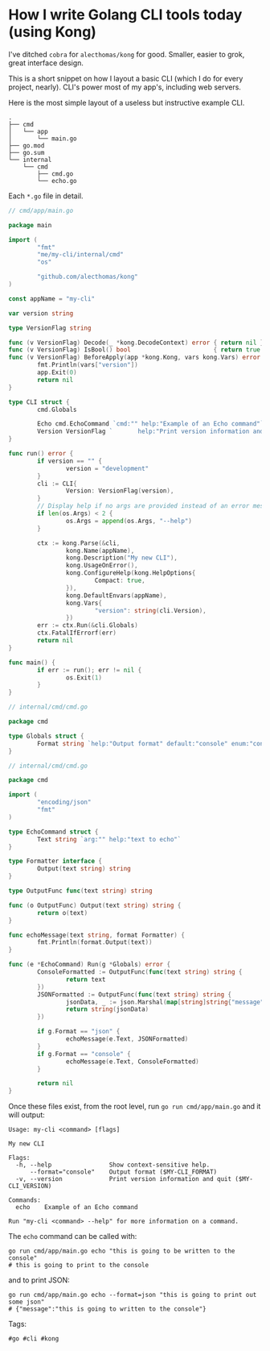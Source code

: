 # How I write Golang CLI tools today (using Kong)

I've ditched `cobra` for `alecthomas/kong` for good. Smaller, easier to grok,
great interface design.

This is a short snippet on how I layout a basic CLI (which I do for every
project, nearly). CLI's power most of my app's, including web servers.

Here is the most simple layout of a useless but instructive example CLI.

```shell
.
├── cmd
│   └── app
│       └── main.go
├── go.mod
├── go.sum
└── internal
    └── cmd
        ├── cmd.go
        └── echo.go
```

Each `*.go` file in detail.

```go
// cmd/app/main.go

package main

import (
        "fmt"
        "me/my-cli/internal/cmd"
        "os"

        "github.com/alecthomas/kong"
)

const appName = "my-cli"

var version string

type VersionFlag string

func (v VersionFlag) Decode(_ *kong.DecodeContext) error { return nil }
func (v VersionFlag) IsBool() bool                       { return true }
func (v VersionFlag) BeforeApply(app *kong.Kong, vars kong.Vars) error {
        fmt.Println(vars["version"])
        app.Exit(0)
        return nil
}

type CLI struct {
        cmd.Globals

        Echo cmd.EchoCommand `cmd:"" help:"Example of an Echo command"`
        Version VersionFlag `       help:"Print version information and quit" short:"v" name:"version"`
}

func run() error {
        if version == "" {
                version = "development"
        }
        cli := CLI{
                Version: VersionFlag(version),
        }
        // Display help if no args are provided instead of an error message
        if len(os.Args) < 2 {
                os.Args = append(os.Args, "--help")
        }

        ctx := kong.Parse(&cli,
                kong.Name(appName),
                kong.Description("My new CLI"),
                kong.UsageOnError(),
                kong.ConfigureHelp(kong.HelpOptions{
                        Compact: true,
                }),
                kong.DefaultEnvars(appName),
                kong.Vars{
                        "version": string(cli.Version),
                })
        err := ctx.Run(&cli.Globals)
        ctx.FatalIfErrorf(err)
        return nil
}

func main() {
        if err := run(); err != nil {
                os.Exit(1)
        }
}
```

```go
// internal/cmd/cmd.go

package cmd

type Globals struct {
        Format string `help:"Output format" default:"console" enum:"console,json"`
}
```

```go
// internal/cmd/cmd.go

package cmd

import (
        "encoding/json"
        "fmt"
)

type EchoCommand struct {
        Text string `arg:"" help:"text to echo"`
}

type Formatter interface {
        Output(text string) string
}

type OutputFunc func(text string) string

func (o OutputFunc) Output(text string) string {
        return o(text)
}

func echoMessage(text string, format Formatter) {
        fmt.Println(format.Output(text))
}

func (e *EchoCommand) Run(g *Globals) error {
        ConsoleFormatted := OutputFunc(func(text string) string {
                return text
        })
        JSONFormatted := OutputFunc(func(text string) string {
                jsonData, _ := json.Marshal(map[string]string{"message": text})
                return string(jsonData)
        })

        if g.Format == "json" {
                echoMessage(e.Text, JSONFormatted)
        }
        if g.Format == "console" {
                echoMessage(e.Text, ConsoleFormatted)
        }

        return nil
}
```

Once these files exist, from the root level, run `go run cmd/app/main.go` and it
will output:

```shell
Usage: my-cli <command> [flags]

My new CLI

Flags:
  -h, --help                Show context-sensitive help.
      --format="console"    Output format ($MY-CLI_FORMAT)
  -v, --version             Print version information and quit ($MY-CLI_VERSION)

Commands:
  echo    Example of an Echo command

Run "my-cli <command> --help" for more information on a command.
```

The `echo` command can be called with:

```shell
go run cmd/app/main.go echo "this is going to be written to the console"
# this is going to print to the console
```

and to print JSON:

```shell
go run cmd/app/main.go echo --format=json "this is going to print out some json"
# {"message":"this is going to written to the console"}
```

Tags:

    #go #cli #kong
